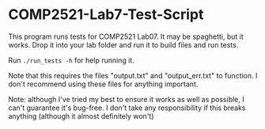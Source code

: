 # COMP2521-Lab7-Test-Script
This program runs tests for COMP2521 Lab07. It may be spaghetti, but it works. Drop it into your lab folder and run it to build files and run tests.

Run `./run_tests -h` for help running it.

Note that this requires the files "output.txt" and "output_err.txt" to function. I don't recommend using these files for anything important.

Note: although I've tried my best to ensure it works as well as possible, I can't guarantee it's bug-free.
I don't take any responsibility if this breaks anything (although it almost definitely won't)
